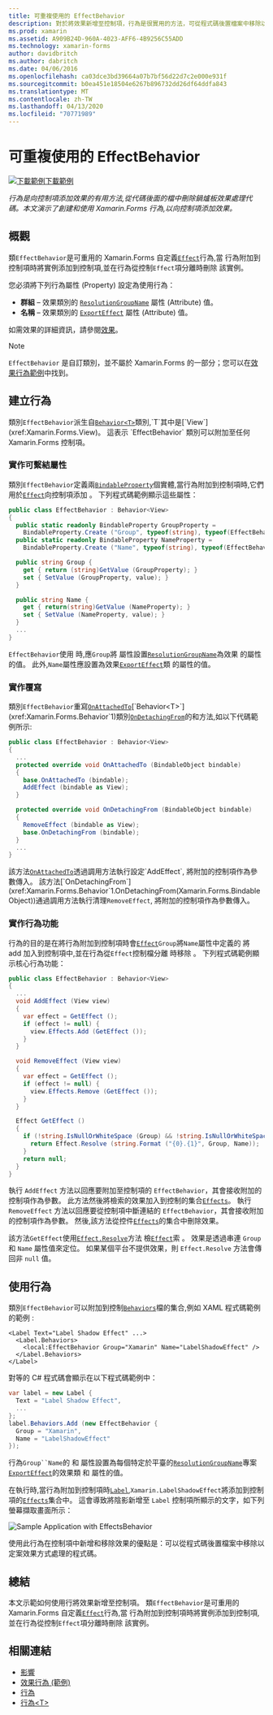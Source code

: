 ```yaml
---
title: 可重複使用的 EffectBehavior
description: 對於將效果新增至控制項，行為是很實用的方法，可從程式碼後置檔案中移除以定案效果方式處理的程式碼。 本文示範如何建立及使用 Xamarin.Forms 行為來將效果新增至控制項。
ms.prod: xamarin
ms.assetid: A909B24D-960A-4023-AFF6-4B9256C55ADD
ms.technology: xamarin-forms
author: davidbritch
ms.author: dabritch
ms.date: 04/06/2016
ms.openlocfilehash: ca03dce3bd39664a07b7bf56d22d7c2e000e931f
ms.sourcegitcommit: b0ea451e18504e6267b896732dd26df64ddfa843
ms.translationtype: MT
ms.contentlocale: zh-TW
ms.lasthandoff: 04/13/2020
ms.locfileid: "70771989"
---
```

# <a name="reusable-effectbehavior"></a>可重複使用的 EffectBehavior

[![下載範例](~/media/shared/download.png)下載範例](https://docs.microsoft.com/samples/xamarin/xamarin-forms-samples/behaviors-effectbehavior)

_行為是向控制項添加效果的有用方法,從代碼後面的檔中刪除鍋爐板效果處理代碼。本文演示了創建和使用 Xamarin.Forms 行為,以向控制項添加效果。_

## <a name="overview"></a>概觀

類`EffectBehavior`是可重用的 Xamarin.Forms 自定義[`Effect`](xref:Xamarin.Forms.Effect)行為,當 行為附加到控制項時將實例添加到控制項,並在行為從控制`Effect`項分離時刪除 該實例。

您必須將下列行為屬性 (Property) 設定為使用行為：

- **群組** – 效果類別的 [`ResolutionGroupName`](xref:Xamarin.Forms.ResolutionGroupNameAttribute) 屬性 (Attribute) 值。
- **名稱** – 效果類別的 [`ExportEffect`](xref:Xamarin.Forms.ExportEffectAttribute) 屬性 (Attribute) 值。

如需效果的詳細資訊，請參閱[效果](~/xamarin-forms/app-fundamentals/effects/index.md)。

> [!NOTE]
> `EffectBehavior` 是自訂類別，並不屬於 Xamarin.Forms 的一部分；您可以在[效果行為範例](https://docs.microsoft.com/samples/xamarin/xamarin-forms-samples/behaviors-effectbehavior)中找到。

## <a name="creating-the-behavior"></a>建立行為

類別`EffectBehavior`派生自[`Behavior<T>`](xref:Xamarin.Forms.Behavior`1)類別,`T`其中是[`View`](xref:Xamarin.Forms.View)。 這表示 `EffectBehavior` 類別可以附加至任何 Xamarin.Forms 控制項。

### <a name="implementing-bindable-properties"></a>實作可繫結屬性

類別`EffectBehavior`定義兩[`BindableProperty`](xref:Xamarin.Forms.BindableProperty)個實體,當行為附加到控制項時,它們用於[`Effect`](xref:Xamarin.Forms.Effect)向控制項添加 。 下列程式碼範例顯示這些屬性：

```csharp
public class EffectBehavior : Behavior<View>
{
  public static readonly BindableProperty GroupProperty =
    BindableProperty.Create ("Group", typeof(string), typeof(EffectBehavior), null);
  public static readonly BindableProperty NameProperty =
    BindableProperty.Create ("Name", typeof(string), typeof(EffectBehavior), null);

  public string Group {
    get { return (string)GetValue (GroupProperty); }
    set { SetValue (GroupProperty, value); }
  }

  public string Name {
    get { return(string)GetValue (NameProperty); }
    set { SetValue (NameProperty, value); }
  }
  ...
}
```

`EffectBehavior`使用 時,應`Group`將 屬性設置[`ResolutionGroupName`](xref:Xamarin.Forms.ResolutionGroupNameAttribute)為效果 的屬性的值。 此外,`Name`屬性應設置為效果[`ExportEffect`](xref:Xamarin.Forms.ExportEffectAttribute)類 的屬性的值。

### <a name="implementing-the-overrides"></a>實作覆寫

類別`EffectBehavior`重寫[`OnAttachedTo`](xref:Xamarin.Forms.Behavior`1.OnAttachedTo(Xamarin.Forms.BindableObject))[`Behavior<T>`](xref:Xamarin.Forms.Behavior`1)類別[`OnDetachingFrom`](xref:Xamarin.Forms.Behavior`1.OnDetachingFrom(Xamarin.Forms.BindableObject))的和方法,如以下代碼範例所示:

```csharp
public class EffectBehavior : Behavior<View>
{
  ...
  protected override void OnAttachedTo (BindableObject bindable)
  {
    base.OnAttachedTo (bindable);
    AddEffect (bindable as View);
  }

  protected override void OnDetachingFrom (BindableObject bindable)
  {
    RemoveEffect (bindable as View);
    base.OnDetachingFrom (bindable);
  }
  ...
}
```

該方法[`OnAttachedTo`](xref:Xamarin.Forms.Behavior`1.OnAttachedTo(Xamarin.Forms.BindableObject))透過調用方法執行設定`AddEffect`, 將附加的控制項作為參數傳入。 該方法[`OnDetachingFrom`](xref:Xamarin.Forms.Behavior`1.OnDetachingFrom(Xamarin.Forms.BindableObject))通過調用方法執行清理`RemoveEffect`, 將附加的控制項作為參數傳入。

### <a name="implementing-the-behavior-functionality"></a>實作行為功能

行為的目的是在將行為附加到控制項時會[`Effect`](xref:Xamarin.Forms.Effect)`Group`將`Name`屬性中定義的 將 add 加入到控制項中,並在行為從`Effect`控制檔分離 時移除 。 下列程式碼範例顯示核心行為功能：

```csharp
public class EffectBehavior : Behavior<View>
{
  ...
  void AddEffect (View view)
  {
    var effect = GetEffect ();
    if (effect != null) {
      view.Effects.Add (GetEffect ());
    }
  }

  void RemoveEffect (View view)
  {
    var effect = GetEffect ();
    if (effect != null) {
      view.Effects.Remove (GetEffect ());
    }
  }

  Effect GetEffect ()
  {
    if (!string.IsNullOrWhiteSpace (Group) && !string.IsNullOrWhiteSpace (Name)) {
      return Effect.Resolve (string.Format ("{0}.{1}", Group, Name));
    }
    return null;
  }
}
```

執行 `AddEffect` 方法以回應要附加至控制項的 `EffectBehavior`，其會接收附加的控制項作為參數。 此方法然後將檢索的效果加入到控制的集合[`Effects`](xref:Xamarin.Forms.Element.Effects)。 執行 `RemoveEffect` 方法以回應要從控制項中斷連結的 `EffectBehavior`，其會接收附加的控制項作為參數。 然後,該方法從控件[`Effects`](xref:Xamarin.Forms.Element.Effects)的集合中刪除效果。

該方法`GetEffect`使用[`Effect.Resolve`](xref:Xamarin.Forms.Effect.Resolve(System.String))方法 檢[`Effect`](xref:Xamarin.Forms.Effect)索 。 效果是透過串連 `Group` 和 `Name` 屬性值來定位。 如果某個平台不提供效果，則 `Effect.Resolve` 方法會傳回非 `null` 值。

## <a name="consuming-the-behavior"></a>使用行為

類別`EffectBehavior`可以附加到控制[`Behaviors`](xref:Xamarin.Forms.VisualElement.Behaviors)檔的集合,例如 XAML 程式碼範例的範例 :

```xaml
<Label Text="Label Shadow Effect" ...>
  <Label.Behaviors>
    <local:EffectBehavior Group="Xamarin" Name="LabelShadowEffect" />
  </Label.Behaviors>
</Label>
```

對等的 C# 程式碼會顯示在以下程式碼範例中：

```csharp
var label = new Label {
  Text = "Label Shadow Effect",
  ...
};
label.Behaviors.Add (new EffectBehavior {
  Group = "Xamarin",
  Name = "LabelShadowEffect"
});
```

行為`Group``Name`的 和 屬性設置為每個特定於平臺的[`ResolutionGroupName`](xref:Xamarin.Forms.ResolutionGroupNameAttribute)專案[`ExportEffect`](xref:Xamarin.Forms.ExportEffectAttribute)的效果類 和 屬性的值。

在執行時,當行為附加到控制項時[`Label`](xref:Xamarin.Forms.Label),`Xamarin.LabelShadowEffect`將添加到控制項的[`Effects`](xref:Xamarin.Forms.Element.Effects)集合中。 這會導致將陰影新增至 `Label` 控制項所顯示的文字，如下列螢幕擷取畫面所示：

![](effect-behavior-images/screenshots.png "Sample Application with EffectsBehavior")

使用此行為在控制項中新增和移除效果的優點是：可以從程式碼後置檔案中移除以定案效果方式處理的程式碼。

## <a name="summary"></a>總結

本文示範如何使用行將效果新增至控制項。 類`EffectBehavior`是可重用的 Xamarin.Forms 自定義[`Effect`](xref:Xamarin.Forms.Effect)行為,當 行為附加到控制項時將實例添加到控制項,並在行為從控制`Effect`項分離時刪除 該實例。

## <a name="related-links"></a>相關連結

- [影響](~/xamarin-forms/app-fundamentals/effects/index.md)
- [效果行為 (範例)](https://docs.microsoft.com/samples/xamarin/xamarin-forms-samples/behaviors-effectbehavior)
- [行為](xref:Xamarin.Forms.Behavior)
- [行為&lt;T&gt;](xref:Xamarin.Forms.Behavior`1)
